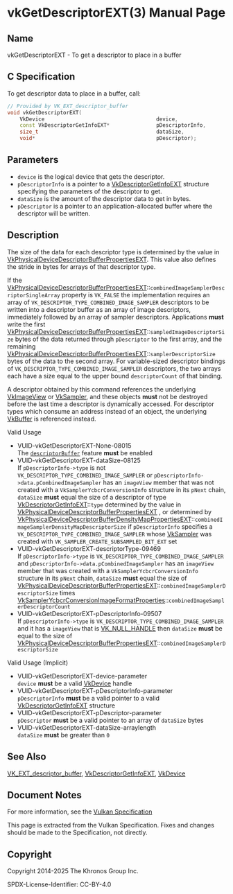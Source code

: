 # vkGetDescriptorEXT(3) Manual Page

## Name

vkGetDescriptorEXT - To get a descriptor to place in a buffer



## [](#_c_specification)C Specification

To get descriptor data to place in a buffer, call:

```c++
// Provided by VK_EXT_descriptor_buffer
void vkGetDescriptorEXT(
    VkDevice                                    device,
    const VkDescriptorGetInfoEXT*               pDescriptorInfo,
    size_t                                      dataSize,
    void*                                       pDescriptor);
```

## [](#_parameters)Parameters

- `device` is the logical device that gets the descriptor.
- `pDescriptorInfo` is a pointer to a [VkDescriptorGetInfoEXT](https://registry.khronos.org/vulkan/specs/latest/man/html/VkDescriptorGetInfoEXT.html) structure specifying the parameters of the descriptor to get.
- `dataSize` is the amount of the descriptor data to get in bytes.
- `pDescriptor` is a pointer to an application-allocated buffer where the descriptor will be written.

## [](#_description)Description

The size of the data for each descriptor type is determined by the value in [VkPhysicalDeviceDescriptorBufferPropertiesEXT](https://registry.khronos.org/vulkan/specs/latest/man/html/VkPhysicalDeviceDescriptorBufferPropertiesEXT.html). This value also defines the stride in bytes for arrays of that descriptor type.

If the [VkPhysicalDeviceDescriptorBufferPropertiesEXT](https://registry.khronos.org/vulkan/specs/latest/man/html/VkPhysicalDeviceDescriptorBufferPropertiesEXT.html)::`combinedImageSamplerDescriptorSingleArray` property is `VK_FALSE` the implementation requires an array of `VK_DESCRIPTOR_TYPE_COMBINED_IMAGE_SAMPLER` descriptors to be written into a descriptor buffer as an array of image descriptors, immediately followed by an array of sampler descriptors. Applications **must** write the first [VkPhysicalDeviceDescriptorBufferPropertiesEXT](https://registry.khronos.org/vulkan/specs/latest/man/html/VkPhysicalDeviceDescriptorBufferPropertiesEXT.html)::`sampledImageDescriptorSize` bytes of the data returned through `pDescriptor` to the first array, and the remaining [VkPhysicalDeviceDescriptorBufferPropertiesEXT](https://registry.khronos.org/vulkan/specs/latest/man/html/VkPhysicalDeviceDescriptorBufferPropertiesEXT.html)::`samplerDescriptorSize` bytes of the data to the second array. For variable-sized descriptor bindings of `VK_DESCRIPTOR_TYPE_COMBINED_IMAGE_SAMPLER` descriptors, the two arrays each have a size equal to the upper bound `descriptorCount` of that binding.

A descriptor obtained by this command references the underlying [VkImageView](https://registry.khronos.org/vulkan/specs/latest/man/html/VkImageView.html) or [VkSampler](https://registry.khronos.org/vulkan/specs/latest/man/html/VkSampler.html), and these objects **must** not be destroyed before the last time a descriptor is dynamically accessed. For descriptor types which consume an address instead of an object, the underlying [VkBuffer](https://registry.khronos.org/vulkan/specs/latest/man/html/VkBuffer.html) is referenced instead.

Valid Usage

- [](#VUID-vkGetDescriptorEXT-None-08015)VUID-vkGetDescriptorEXT-None-08015  
  The [`descriptorBuffer`](https://registry.khronos.org/vulkan/specs/latest/html/vkspec.html#features-descriptorBuffer) feature **must** be enabled
- [](#VUID-vkGetDescriptorEXT-dataSize-08125)VUID-vkGetDescriptorEXT-dataSize-08125  
  If `pDescriptorInfo->type` is not `VK_DESCRIPTOR_TYPE_COMBINED_IMAGE_SAMPLER` or `pDescriptorInfo->data.pCombinedImageSampler` has an `imageView` member that was not created with a `VkSamplerYcbcrConversionInfo` structure in its `pNext` chain, `dataSize` **must** equal the size of a descriptor of type [VkDescriptorGetInfoEXT](https://registry.khronos.org/vulkan/specs/latest/man/html/VkDescriptorGetInfoEXT.html)::`type` determined by the value in [VkPhysicalDeviceDescriptorBufferPropertiesEXT](https://registry.khronos.org/vulkan/specs/latest/man/html/VkPhysicalDeviceDescriptorBufferPropertiesEXT.html) , or determined by [VkPhysicalDeviceDescriptorBufferDensityMapPropertiesEXT](https://registry.khronos.org/vulkan/specs/latest/man/html/VkPhysicalDeviceDescriptorBufferDensityMapPropertiesEXT.html)::`combinedImageSamplerDensityMapDescriptorSize` if `pDescriptorInfo` specifies a `VK_DESCRIPTOR_TYPE_COMBINED_IMAGE_SAMPLER` whose [VkSampler](https://registry.khronos.org/vulkan/specs/latest/man/html/VkSampler.html) was created with `VK_SAMPLER_CREATE_SUBSAMPLED_BIT_EXT` set
- [](#VUID-vkGetDescriptorEXT-descriptorType-09469)VUID-vkGetDescriptorEXT-descriptorType-09469  
  If `pDescriptorInfo->type` is `VK_DESCRIPTOR_TYPE_COMBINED_IMAGE_SAMPLER` and `pDescriptorInfo->data.pCombinedImageSampler` has an `imageView` member that was created with a `VkSamplerYcbcrConversionInfo` structure in its `pNext` chain, `dataSize` **must** equal the size of [VkPhysicalDeviceDescriptorBufferPropertiesEXT](https://registry.khronos.org/vulkan/specs/latest/man/html/VkPhysicalDeviceDescriptorBufferPropertiesEXT.html)::`combinedImageSamplerDescriptorSize` times [VkSamplerYcbcrConversionImageFormatProperties](https://registry.khronos.org/vulkan/specs/latest/man/html/VkSamplerYcbcrConversionImageFormatProperties.html)::`combinedImageSamplerDescriptorCount`
- [](#VUID-vkGetDescriptorEXT-pDescriptorInfo-09507)VUID-vkGetDescriptorEXT-pDescriptorInfo-09507  
  If `pDescriptorInfo->type` is `VK_DESCRIPTOR_TYPE_COMBINED_IMAGE_SAMPLER` and it has a `imageView` that is [VK\_NULL\_HANDLE](https://registry.khronos.org/vulkan/specs/latest/man/html/VK_NULL_HANDLE.html) then `dataSize` **must** be equal to the size of [VkPhysicalDeviceDescriptorBufferPropertiesEXT](https://registry.khronos.org/vulkan/specs/latest/man/html/VkPhysicalDeviceDescriptorBufferPropertiesEXT.html)::`combinedImageSamplerDescriptorSize`

Valid Usage (Implicit)

- [](#VUID-vkGetDescriptorEXT-device-parameter)VUID-vkGetDescriptorEXT-device-parameter  
  `device` **must** be a valid [VkDevice](https://registry.khronos.org/vulkan/specs/latest/man/html/VkDevice.html) handle
- [](#VUID-vkGetDescriptorEXT-pDescriptorInfo-parameter)VUID-vkGetDescriptorEXT-pDescriptorInfo-parameter  
  `pDescriptorInfo` **must** be a valid pointer to a valid [VkDescriptorGetInfoEXT](https://registry.khronos.org/vulkan/specs/latest/man/html/VkDescriptorGetInfoEXT.html) structure
- [](#VUID-vkGetDescriptorEXT-pDescriptor-parameter)VUID-vkGetDescriptorEXT-pDescriptor-parameter  
  `pDescriptor` **must** be a valid pointer to an array of `dataSize` bytes
- [](#VUID-vkGetDescriptorEXT-dataSize-arraylength)VUID-vkGetDescriptorEXT-dataSize-arraylength  
  `dataSize` **must** be greater than `0`

## [](#_see_also)See Also

[VK\_EXT\_descriptor\_buffer](https://registry.khronos.org/vulkan/specs/latest/man/html/VK_EXT_descriptor_buffer.html), [VkDescriptorGetInfoEXT](https://registry.khronos.org/vulkan/specs/latest/man/html/VkDescriptorGetInfoEXT.html), [VkDevice](https://registry.khronos.org/vulkan/specs/latest/man/html/VkDevice.html)

## [](#_document_notes)Document Notes

For more information, see the [Vulkan Specification](https://registry.khronos.org/vulkan/specs/latest/html/vkspec.html#vkGetDescriptorEXT)

This page is extracted from the Vulkan Specification. Fixes and changes should be made to the Specification, not directly.

## [](#_copyright)Copyright

Copyright 2014-2025 The Khronos Group Inc.

SPDX-License-Identifier: CC-BY-4.0
